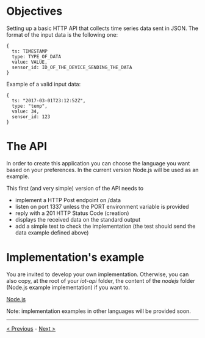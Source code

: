 # Objectives

Setting up a basic HTTP API that collects time series data sent in JSON.
The format of the input data is the following one:

````
{
  ts: TIMESTAMP
  type: TYPE_OF_DATA
  value: VALUE,
  sensor_id: ID_OF_THE_DEVICE_SENDING_THE_DATA
}
````

Example of a valid input data:

````
{
  ts: "2017-03-01T23:12:52Z",
  type: "temp",
  value: 34,
  sensor_id: 123
}
````

# The API

In order to create this application you can choose the language you want based on your preferences.
In the current version Node.js will be used as an example.

This first (and very simple) version of the API needs to 

* implement a HTTP Post endpoint on /data
* listen on port 1337 unless the PORT environment variable is provided
* reply with a 201 HTTP Status Code (creation)
* displays the received data on the standard output
* add a simple test to check the implementation (the test should send the data example defined above)

# Implementation's example

You are invited to develop your own implementation.
Otherwise, you can also copy, at the root of your *iot-api* folder, the content of the *nodejs* folder (Node.js example implementation) if you want to.

[Node.js](./nodejs)

Note: implementation examples in other languages will be provided soon.

-----
[< Previous](../step0) - [Next >](../step2)
